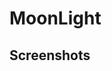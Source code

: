 # MoonLight


Screenshots
-----------
<img width="25%">
<src="https://user-images.githubusercontent.com/8223082/49925785-3f7ae600-fefd-11e8-9fe3-36ab7f8f7be5.png">
</>
